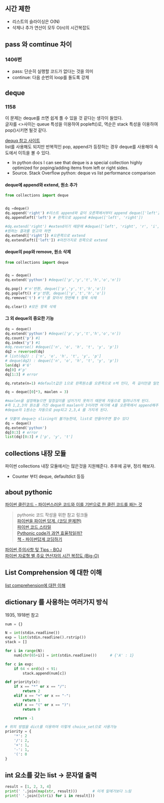 ## 시간 제한
- 리스트의 슬라이싱은 O(N)
- 삭제나 추가 연산이 모두 O(n)의 시간복잡도


## pass 와 comtinue 차이  
### 1406번
- pass: 단순히 실행할 코드가 없다는 것을 의미
- continue: 다음 순번의 loop를 돌도록 강제


## deque
### 1158
이 문제는 deque를 쓰면 쉽게 풀 수 있을 것 같다는 생각이 들었다.  
글자를 <>사이는 queue 특성을 이용하여 popleft()로, 역순은 stack 특성을 이용하여 pop()시키면 될것 같다.  

[dequq 참고 사이트](https://statinknu.tistory.com/12)  
list를 사용해도 되지만 반복적인 pop, append가 등장하는 경우 deque를 사용해야 속도에서 이득을 볼 수 있다.
- In python docs I can see that deque is a special collection highly optimized for poping/adding items from left or right sides.  
- Source. Stack Overflow python: deque vs list performance comparison

#### deque에 append와 extend, 원소 추가
```python
from collections import deque


dq =deque()
dq.append('right') #리스트 append와 같이 오른쪽에서부터 append deque(['left'])
dq.appendleft('left') # 왼쪽으로 append #deque(['left', 'right'])

#dq.extend('right') #extend이기 때문에 #deque(['left', 'right', 'r', 'i', 'g', 'h', 't'])
#원하는 결과를 얻고자 하면
dq.extend(['right']) #오른쪽으로 extend
dq.extendleft(['left']) #마찬가지로 왼쪽으로 extend
```

#### deque의 pop와 remove, 원소 삭제
```python
from collections import deque


dq = deque()
dq.extend('python') #deque(['p','y','t','h','o','n'])

dq.pop() #'n'반환, deque(['p','y','t','h','o'])
dq.popleft() #'p'반환, deque(['y','t','h','o'])
dq.remove('t') #'t'를 찾아서 첫번째 t 항목 삭제

dq.clear() #모든 항목 삭제
```

#### 그 외 deque의 중요한 기능
```python
dq = deque()
dq.extend('python') #deque(['p','y','t','h','o','n'])
dq.count('p') #1
dq.index('y') #1
#dq.reverse() #deque(['n', 'o', 'h', 't', 'y', 'p'])
dq2 = reversed(dq) 
# list(dq2) : ['n', 'o', 'h', 't', 'y', 'p']
# deque(dq2) : deque(['n', 'o', 'h', 't', 'y', 'p'])
len(dq) #'6'
dq[0] #'p'
dq[1:3] # error

dq.rotate(n=1) #default값은 1으로 왼쪽원소를 오른쪽으로 n씩 민다, 즉 길이만큼 밀면 제자리
```

```python
dq = deque([0]*3, maxlen = 3)

#maxlen을 설정해놓으면 일정길이를 넘어가지 못하기 때문에 자동으로 밀려나가게 된다.
#즉 1,2,3의 원소를 가진 deque의 maxlen이 3이라면 여기에 4를 오른쪽에서 append해주면
#deque의 1원소는 자동으로 pop되고 2,3,4 를 가지게 된다.
```

```python
# 덧붙여 deque는 slicing이 불가능한데, list로 만들어주면 할수 있다
dq = deque()
dq.extend('python')
dq[0:3] # error
list(dq)[0:3] # ['p', 'y', 't']
```

## collections 내장 모듈
파이썬 collections 내장 모듈에서는 많은것을 지원해준다. 추후에 공부, 정리 해보자.
- Counter 부터 deque, defaultdict 등등


## about pythonic
[파이썬 클린코드 - 파이썬스러운 코드와 이를 기반으로 한 클린 코드를 짜는 것](https://dailyheumsi.tistory.com/221)  
> pythonic 코드 작성을 위한 참고 링크들  
> [파이썬을 파이썬 답게. (코딩 문제편)](https://dailyheumsi.tistory.com/31)  
> [파이썬 코드 스타일](https://python-guide-kr.readthedocs.io/ko/latest/writing/style.html)  
> [Pythonic code가 과연 효율적일까?](https://www.youtube.com/watch?v=Txz7K6Zc-_M&feature=youtu.be)  
> [책 - 파이썬답게 코딩하기](http://www.yes24.com/Product/Goods/60493752)  

[파이썬 주의사항 및 Tips - BOJ](https://deepwelloper.tistory.com/69)  
[파이썬 자료형 별 주요 연산자의 시간 복잡도 (Big-O)](https://wayhome25.github.io/python/2017/06/14/time-complexity/)    


## List Comprehension 에 대한 이해
[list comprehension에 대한 이해](https://shoark7.github.io/programming/python/about-list-comprehension-python)  


## dictionary 를 사용하는 여러가지 방식
1935, 1918번 참고

```python
num = {}

N = int(stdin.readline())
exp = list(stdin.readline().rstrip())
stack = []

for i in range(N):
    num[chr(65+i)] = int(stdin.readline())      # {'A' : 1}

for c in exp:
    if 64 < ord(c) < 91:
        stack.append(num[c])
```

```python
def priority(x):
    if x == "*" or x == "/":
        return 2
    elif x == "+" or x == "-":
        return 1
    elif x == "(" or x == ")":
        return 0

    return -1
```
```python
# 위의 방법을 dict를 이용하여 이렇게 choice_set으로 사용가능
priority = {
    '*': 2
    '/': 2,
    '+': 1,
    '-': 1,
    '(': 0
}
```

## int 요소를 갖는 list -> 문자열 출력
```python
result = [1, 2, 3, 4]
print(' '.join(map(str, result)))       # 이게 밑에거보다 느림
print(' '.join([str(i) for i in result]))
```
